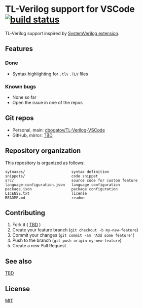 # TL-Verilog support for VSCode [![build status](https://git.dbogatov.org/dbogatov/TL-Verilog-VSCode/badges/master/build.svg)](https://git.dbogatov.org/dbogatov/TL-Verilog-VSCode/commits/master)

TL-Verilog support inspired by [SystemVerilog extension](https://github.com/mshr-h/vscode-systemverilog-support).

## Features

### Done

- Syntax highlighting for `.tlv` `.TLV` files

### Known bugs

- None so far
- Open the issue in one of the repos

## Git repos

- Personal, main: [dbogatov/TL-Verilog-VSCode](https://git.dbogatov.org/dbogatov/TL-Verilog-VSCode)
- GitHub, mirror: [TBD](TBD)

## Repository organization

This repository is organized as follows:

```
sytnaxes/                     syntax definition
snippets/                     code snippet
src/                          source code for custom feature
language-configuration.json   language configuration
package.json                  package configuration
LICENSE.txt                   license
README.md                     readme
```

## Contributing
1. Fork it ( [TBD](TBD) )
2. Create your feature branch (`git checkout -b my-new-feature`)
3. Commit your changes (`git commit -am 'Add some feature'`)
4. Push to the branch (`git push origin my-new-feature`)
5. Create a new Pull Request

## See also

[TBD](TBD)

## License

[MIT](LICENSE)